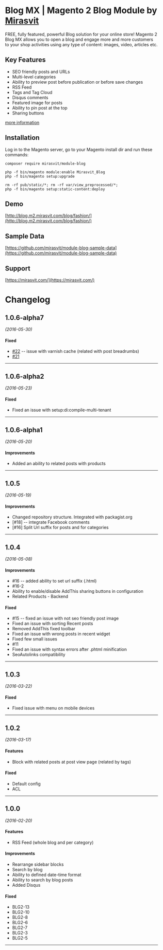# Blog MX | Magento 2 Blog Module by [Mirasvit](https://mirasvit.com/)

FREE, fully featured, powerful Blog solution for your online store! Magento 2 Blog MX allows you to open a blog and engage more and more customers to your shop activities using any type of content: images, video, articles etc.

## Key Features

* SEO friendly posts and URLs
* Multi-level categories
* Ability to preview post before publication or before save changes
* RSS Feed
* Tags and Tag Cloud
* Disqus comments
* Featured image for posts
* Ability to pin post at the top
* Sharing buttons

[more information](https://mirasvit.com/magento-2-extensions/blog.html)


## Installation

Log in to the Magento server, go to your Magento install dir and run these commands:
```
composer require mirasvit/module-blog

php -f bin/magento module:enable Mirasvit_Blog
php -f bin/magento setup:upgrade

rm -rf pub/static/*; rm -rf var/view_preprocessed/*;
php -f bin/magento setup:static-content:deploy
```

## Demo
[http://blog.m2.mirasvit.com/blog/fashion/](http://blog.m2.mirasvit.com/blog/fashion/)

## Sample Data
[https://github.com/mirasvit/module-blog-sample-data](https://github.com/mirasvit/module-blog-sample-data)

## Support
[https://mirasvit.com/](https://mirasvit.com/)

# Changelog
## 1.0.6-alpha7
*(2016-05-30)*

#### Fixed
* [#22](http://some.issue.tracker.com/22) -- issue with varnish cache (related with post breadrumbs)
* [#21](http://some.issue.tracker.com/21)

---










## 1.0.6-alpha2
*(2016-05-23)*

#### Fixed
* Fixed an issue with setup:di:compile-multi-tenant

---


## 1.0.6-alpha1
*(2016-05-20)*

#### Improvements
* Added an ability to related posts with products

---



## 1.0.5
*(2016-05-19)*

#### Improvements
* Changed repository structure. Integrated with packagist.org
* [#18] -- integrate Facebook comments
* [#16] Split Url suffix for posts and for categories

---


## 1.0.4
*(2016-05-08)*

#### Improvements
* #16 -- added ability to set url suffix (.html)
* #16-2
* Ability to enable/disable AddThis sharing buttons in configuration
* Related Products - Backend

#### Fixed
* #15 -- fixed an issue with not seo friendly post image
* Fixed an issue with sorting Recent posts
* Removed AddThis fixed toolbar
* Fixed an issue with wrong posts in recent widget
* Fixed few small issues
* #11
* Fixed an issue with syntax errors after .phtml minification
* SeoAutolinks compatibility

---

## 1.0.3
*(2016-03-22)*

#### Fixed
* Fixed issue with menu on mobile devices

---

## 1.0.2
*(2016-03-17)*

#### Features
* Block with related posts at post view page (related by tags)

#### Fixed
* Default config
* ACL

---

## 1.0.0
*(2016-02-20)*

#### Features
* RSS Feed (whole blog and per category)

#### Improvements
* Rearrange sidebar blocks
* Search by blog
* Ability to defined date-time format
* Ability to search by blog posts
* Added Disqus

#### Fixed
* BLG2-13 
* BLG2-10 
* BLG2-8 
* BLG2-6 
* BLG2-7 
* BLG2-3 
* BLG2-5 

---


